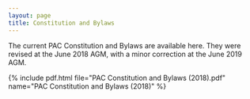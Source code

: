 ```yaml
---
layout: page
title: Constitution and Bylaws
---
```


The current PAC Constitution and Bylaws are available here. They were revised at
the June 2018 AGM, with a minor correction at the June 2019 AGM.

{% include pdf.html file="PAC Constitution and Bylaws (2018).pdf" name="PAC Constitution and Bylaws (2018)" %}